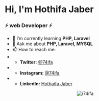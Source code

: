 <h1 >Hi, I'm Hothifa Jaber</h1>
<h3 >⚡  web Developer ⚡</h3>

- 🌱 I’m currently learning **PHP, Laravel**
- 💬 Ask me about **PHP, Laravel, MYSQL**
- 📫 How to reach me:
- - **Twitter:** <a href="https://twitter.com/74ifa">@74ifa</a>
- - **Instagram:** <a href="https://instagram.com/74ifa">@74ifa</a>
- - **LinkedIn:** <a href="https://www.linkedin.com/in/i74ifa">Hothaifa Jaber</a>
<p align="center"><img src="https://github-readme-stats.vercel.app/api?username=i74ifa&show_icons=true&theme=vue-dark" alt="i74ifa" /></p>

